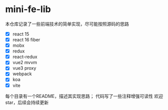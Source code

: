 # mini-fe-lib

本仓库记录了一些前端技术的简单实现，尽可能按照源码的思路

- [x] react 15
- [x] react 16 fiber
- [x] mobx
- [x] redux
- [x] react-redux
- [x] vue2 mvvm
- [x] vue3 proxy
- [x] webpack
- [x] koa
- [x] vite

每个目录有一个README，描述其实现思路；
代码写了一些注释增强可读性
欢迎star，后续会持续更新
